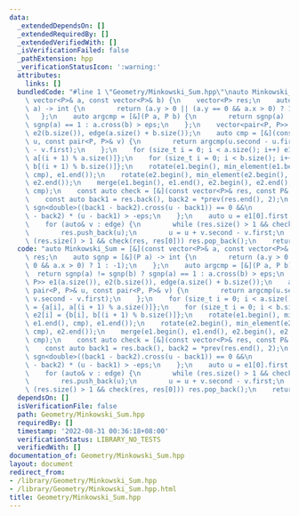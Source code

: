 ```yaml
---
data:
  _extendedDependsOn: []
  _extendedRequiredBy: []
  _extendedVerifiedWith: []
  _isVerificationFailed: false
  _pathExtension: hpp
  _verificationStatusIcon: ':warning:'
  attributes:
    links: []
  bundledCode: "#line 1 \"Geometry/Minkowski_Sum.hpp\"\nauto Minkowski_Sum = [&](const\
    \ vector<P>& a, const vector<P>& b) {\n    vector<P> res;\n    auto sgnp = [&](P\
    \ a) -> int {\n        return (a.y > 0 || (a.y == 0 && a.x > 0) ? 1 : -1);\n \
    \   };\n    auto argcmp = [&](P a, P b) {\n        return sgnp(a) != sgnp(b) ?\
    \ sgnp(a) == 1 : a.cross(b) > eps;\n    };\n    vector<pair<P, P>> e1(a.size()),\
    \ e2(b.size()), edge(a.size() + b.size());\n    auto cmp = [&](const pair<P, P>&\
    \ u, const pair<P, P>& v) {\n        return argcmp(u.second - u.first, v.second\
    \ - v.first);\n    };\n    for (size_t i = 0; i < a.size(); i++) e1[i] = {a[i],\
    \ a[(i + 1) % a.size()]};\n    for (size_t i = 0; i < b.size(); i++) e2[i] = {b[i],\
    \ b[(i + 1) % b.size()]};\n    rotate(e1.begin(), min_element(e1.begin(), e1.end(),\
    \ cmp), e1.end());\n    rotate(e2.begin(), min_element(e2.begin(), e2.end(), cmp),\
    \ e2.end());\n    merge(e1.begin(), e1.end(), e2.begin(), e2.end(), edge.begin(),\
    \ cmp);\n    const auto check = [&](const vector<P>& res, const P& u) {\n    \
    \    const auto back1 = res.back(), back2 = *prev(res.end(), 2);\n        return\
    \ sgn<double>((back1 - back2).cross(u - back1)) == 0 &&\n               (back1\
    \ - back2) * (u - back1) > -eps;\n    };\n    auto u = e1[0].first + e2[0].first;\n\
    \    for (auto& v : edge) {\n        while (res.size() > 1 && check(res, u)) res.pop_back();\n\
    \        res.push_back(u);\n        u = u + v.second - v.first;\n    }\n    if\
    \ (res.size() > 1 && check(res, res[0])) res.pop_back();\n    return res;\n};\n"
  code: "auto Minkowski_Sum = [&](const vector<P>& a, const vector<P>& b) {\n    vector<P>\
    \ res;\n    auto sgnp = [&](P a) -> int {\n        return (a.y > 0 || (a.y ==\
    \ 0 && a.x > 0) ? 1 : -1);\n    };\n    auto argcmp = [&](P a, P b) {\n      \
    \  return sgnp(a) != sgnp(b) ? sgnp(a) == 1 : a.cross(b) > eps;\n    };\n    vector<pair<P,\
    \ P>> e1(a.size()), e2(b.size()), edge(a.size() + b.size());\n    auto cmp = [&](const\
    \ pair<P, P>& u, const pair<P, P>& v) {\n        return argcmp(u.second - u.first,\
    \ v.second - v.first);\n    };\n    for (size_t i = 0; i < a.size(); i++) e1[i]\
    \ = {a[i], a[(i + 1) % a.size()]};\n    for (size_t i = 0; i < b.size(); i++)\
    \ e2[i] = {b[i], b[(i + 1) % b.size()]};\n    rotate(e1.begin(), min_element(e1.begin(),\
    \ e1.end(), cmp), e1.end());\n    rotate(e2.begin(), min_element(e2.begin(), e2.end(),\
    \ cmp), e2.end());\n    merge(e1.begin(), e1.end(), e2.begin(), e2.end(), edge.begin(),\
    \ cmp);\n    const auto check = [&](const vector<P>& res, const P& u) {\n    \
    \    const auto back1 = res.back(), back2 = *prev(res.end(), 2);\n        return\
    \ sgn<double>((back1 - back2).cross(u - back1)) == 0 &&\n               (back1\
    \ - back2) * (u - back1) > -eps;\n    };\n    auto u = e1[0].first + e2[0].first;\n\
    \    for (auto& v : edge) {\n        while (res.size() > 1 && check(res, u)) res.pop_back();\n\
    \        res.push_back(u);\n        u = u + v.second - v.first;\n    }\n    if\
    \ (res.size() > 1 && check(res, res[0])) res.pop_back();\n    return res;\n};"
  dependsOn: []
  isVerificationFile: false
  path: Geometry/Minkowski_Sum.hpp
  requiredBy: []
  timestamp: '2022-08-31 00:36:18+08:00'
  verificationStatus: LIBRARY_NO_TESTS
  verifiedWith: []
documentation_of: Geometry/Minkowski_Sum.hpp
layout: document
redirect_from:
- /library/Geometry/Minkowski_Sum.hpp
- /library/Geometry/Minkowski_Sum.hpp.html
title: Geometry/Minkowski_Sum.hpp
---
```

